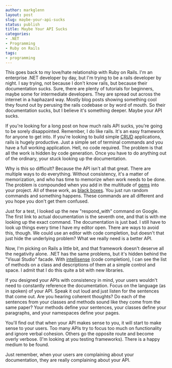 ```yaml
---
author: markglenn
layout: post
slug: maybe-your-api-sucks
status: publish
title: Maybe Your API Sucks
categories:
- .NET
- Programming
- Ruby on Rails
tags:
- programming
---
```


This goes back to my love/hate relationship with Ruby on Rails. I'm an
enterprise .NET developer by day, but I'm trying to be a rails developer
by night. I say trying, not because I don't know rails, but because
their documentation sucks. Sure, there are plenty of tutorials for
beginners, maybe some for intermediate developers. They are spread out
across the internet in a haphazard way. Mostly blog posts showing
something cool they found out by perusing the rails codebase or by word
of mouth. So their documentation sucks, but I believe it's something
deeper. Maybe your API sucks.

<!--more-->

If you're looking for a long post on how
much rails API sucks, you're going to be sorely disappointed. Remember,
I do like rails. It's an easy framework for anyone to get into. If
you're looking to build simple
[CRUD](http://en.wikipedia.org/wiki/Create,_read,_update_and_delete)
applications, rails is hugely productive. Just a simple set of terminal
commands and you have a full working application. Hell, no code
required. The problem is that all the work is hidden by code generation.
Once you have to do anything out of the ordinary, your stuck looking up
the documentation.

Why is this so difficult? Because the API isn't all
that great. There are multiple ways to do everything. Without
consistency, it's a matter of memorization, and who has time to memorize
when work needs to be done. The problem is compounded when you add in
the multitude of [gems](http://en.wikipedia.org/wiki/RubyGems) into your
project. All of these work, as [black
boxes](http://en.wikipedia.org/wiki/Black_box). You just run random
commands and something happens. These commands are all different and you
hope you don't get them confused.

Just for a test, I looked up the new
"respond\_with" command on Google. The first link to actual
documentation is the seventh one, and that is with me looking up the
exact command. The documentation is just bad. I still have to look up
things every time I have my editor open. There are ways to avoid this,
though. We could use an editor with code completion, but doesn't that
just hide the underlying problem? What we really need is a better API.

Now, I'm picking on Rails a little bit, and that framework doesn't
deserve all the negativity alone. .NET has the same problems, but it's
hidden behind the "Visual Studio" facade. With
[intellisense](http://en.wikipedia.org/wiki/Intellisense) (code
completion), I can see the list of methods on a class and descriptions
of them at a simple control and space. I admit that I do this quite a
bit with new libraries.

If you designed your APIs with consistency in
mind, your users wouldn't need to constantly reference the
documentation. Focus on the language (as in spoken) of your API. Speak
it out loud and just listen for the sentences that come out. Are you
hearing coherent thoughts? Do each of the sentences from your classes
and methods sound like they come from the same paper? Your methods
define your sentences, your classes define your paragraphs, and your
namespaces define your pages.

You'll find out that when your API makes
sense to you, it will start to make sense to your users. Too many APIs
try to focus too much on functionality and ignore verbal cohesion.
Others go the opposite route and become overly verbose. (I'm looking at
you testing frameworks). There is a happy medium to be found.

Just remember, when your users are complaining about your documentation, they
are really complaining about your API.
